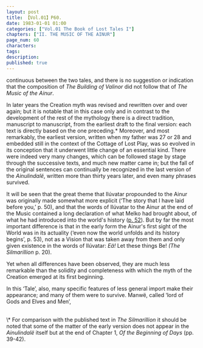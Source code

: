 ```yaml
---
layout: post
title: 【Vol.01】P60.
date: 1983-01-01 01:00
categories: ["Vol.01 The Book of Lost Tales I"]
chapters: ["II. THE MUSIC OF THE AINUR"]
page_num: 60
characters: 
tags: 
description: 
published: true
---
```


<p style="text-indent: 0;">
continuous between the two tales, and there is no suggestion or indication that the composition of <I>The Building of Valinor</I> did not follow that of <I>The Music of the Ainur</I>.
</p>

In later years the Creation myth was revised and rewritten over and over again; but it is notable that in this case only and in contrast to the development of the rest of the mythology there is a direct tradition, manuscript to manuscript, from the earliest draft to the final version: each text is directly based on the one preceding.\* Moreover, and most remarkably, the earliest version, written when my father was 27 or 28 and embedded still in the context of the Cottage of Lost Play, was so evolved in its conception that it underwent little change of an essential kind. There were indeed very many changes, which can be followed stage by stage through the successive texts, and much new matter came in; but the fall of the original sentences can continually be recognized in the last version of the <I>Ainulindalë</I>, written more than thirty years later, and even many phrases survived.

It will be seen that the great theme that Ilúvatar propounded to the Ainur was originally made somewhat more explicit (‘The story that I have laid before you,’ p. 50), and that the words of Ilúvatar to the Ainur at the end of the Music contained a long declaration of what Melko had brought about, of what he had introduced into the world's history ([p. 52]({{site.baseurl}}/vol01-p52)). But by far the most important difference is that in the early form the Ainur's first sight of the World was in its actuality (‘even now the world unfolds and its history begins’, p. 53), not as a Vision that was taken away from them and only given existence in the words of Ilúvatar: <I>Eä!</I> Let these things Be! <I>(The Silmarillion</I> p. 20).

Yet when all differences have been observed, they are much less remarkable than the solidity and completeness with which the myth of the Creation emerged at its first beginning.

In this ‘Tale’, also, many specific features of less general import make their appearance; and many of them were to survive. Manwë, called ‘lord of Gods and Elves and Men’,

<BR>
\* For comparison with the published text in <I>The Silmarillion</I> it should be noted that some of the matter of the early version does not appear in the <I>Ainulindalë</I> itself but at the end of Chapter 1, <I>Of the Beginning of Days</I> (pp. 39-42).

